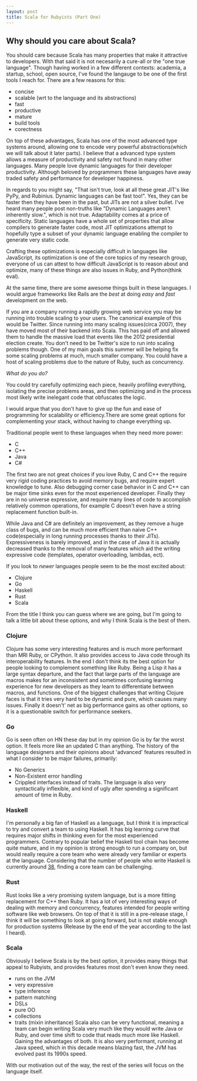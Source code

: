 ```yaml
---
layout: post
title: Scala for Rubyists (Part One)
---
```

## Why should you care about Scala?
You should care because Scala has many properties that make it attractive to developers. With that said it is not 
necesarily a cure-all or the "one true language". Though having worked in a few different contexts: academia, a startup,
school, open source, I've found the langauge to be one of the first tools I reach for. There are a few reasons for this:

- concise
- scalable (wrt to the language and its abstractions)
- fast
- productive 
- mature
- build tools
- corectness

On top of these advantages, Scala has one of the most advanced type systems around, allowing one to encode
very powerful abstractions(which we will talk about it later parts). I believe that a advanced type system allows a 
measure of productivity and safety not found in many other languages. Many people love dynamic languages for
their developer productivity. Although beloved by programmers these languages have away traded safety and
performance for developer happiness. 

In regards to you might say, "That isn't true, look at all these great JIT's like PyPy, and Rubinius. Dynamic languages 
can be fast too!". Yes, they can be faster then they have been in the past, but JITs are not a silver bullet.
I've heard many people  post non-truths like "Dynamic Languages aren't inherently slow.", which is not true. 
Adaptability comes at a price of specificity. Static languages have a whole set of properties that allow compilers
to generate faster code, most JIT optimizations attempt to hopefully type a subset of your dynamic language enabling
the compiler to generate very static code. 

Crafting these optimizations is especially difficult in languages like JavaScript, its optimization is one of the core
topics of my research group, everyone of us can attest to how difficult JavaScript is to reason about and optimize, many 
of these things are also issues in Ruby, and Python(think eval). 

At the same time, there are some awesome things built in these languages. I would argue frameworks like Rails are the
*best* at doing *easy* and *fast* development on the web. 

If you are a company running a rapidly growing web service you may be running into trouble scaling to your users.
The canonical example of this would be Twitter. Since running into many scaling issues(circa 2007), they have 
moved most of their backend into Scala. This has paid off and allowed them to handle the massive load that 
events like the 2012 presidential election create. You don't need to be Twitter's size to run into scaling problems
though. One of my main goals this summer will be helping fix some scaling problems at much, much smaller company.
You could have a host of scaling problems due to the nature of Ruby, such as concurrency.

*What do you do?*

You could try carefully optimizing each piece, heavily profiling everything, isolating the precise problems areas, 
and then optimizing and in the process most likely write inelegant code that obfuscates the logic. 

I would argue that you don't have to give up the fun and ease of programming for scalability 
or efficiency.There are some great options for complementing your stack, without having to change everything up.

Traditional people went to these languages when they need more power:

- C
- C++
- Java
- C#

The first two are not great choices if you love Ruby, C and C++ the require very rigid coding practices
to avoid memory bugs, and require expert knowledge to tune. Also debugging corner case behavior in C and C++ 
can be major time sinks even for the most experienced developer. Finally they are in no universe expressive, and 
require many lines of code to accomplish relatively common operations, for example C doesn't even have a string 
replacement function built-in.

While Java and C# are definitely an improvement, as they remove a huge class of bugs, and
can be much more efficient than naive C++ code(especially in long running processes thanks to their JITs).
Expressiveness is barely improved, and in the case of Java it is actually decreased thanks to the removal of
many features which aid the writing expressive code (templates, operator overloading, lambdas, ect).

If you look to *newer* languages people seem to be the most excited about:

- Clojure
- Go
- Haskell
- Rust
- Scala

From the title I think you can guess where we are going, but I'm going to talk a little bit about these options, and 
why I think Scala is the best of them.

### Clojure
Clojure has some very interesting features and is much more performant than MRI Ruby, or CPython. It also provides
access to Java code through its interoperability features. In the end I don't think its the best option for people 
looking to complement something like Ruby. Being a Lisp it has a large syntax departure, and the fact that large 
parts of the language are macros makes for an inconsistent and sometimes confusing learning experience for new developers
as they learn to differentiate between macros, and functions. One of the biggest challenges that writing Clojure faces is
that it tries very hard to be dynamic and pure, which causes many issues.
Finally it doesn't' net as big performance gains as other options, so it is a questionable switch for performance seekers.

### Go
Go is seen often on HN these day but in my opinion Go is by far the worst option. It feels more like an 
updated C than anything. The history of the language designers and their opinions about 'advanced' features 
resulted in what I consider to be major failures, primarily:
- No Generics
- Non-Existent error handling
- Crippled interfaces instead of traits.
The language is also very syntactically inflexible, and kind of ugly after spending a significant amount of time in
Ruby.

### Haskell
I'm personally a big fan of Haskell as a language, but I think it is impractical to try and convert a team to using 
Haskell. It has big learning curve that requires major shifts in thinking even for the most experienced programmers.
Contrary to popular belief the Haskell tool chain has become quite mature, and in my opinion is strong enough to 
run a company on, but would really require a core team who were already very familiar or experts at the language. 
Considering that the number of people who write Haskell is currently around [38](http://steve-yegge.blogspot.com/2010/12/haskell-researchers-announce-discovery.html), finding a core team can be challenging.

### Rust
Rust looks like a very promising system language, but is a more fitting replacement for C++ then Ruby. It
has a lot of very interesting ways of dealing with memory and concurrency, features intended for people 
writing software like web browsers. On top of that it is still in a pre-release stage, I think it will be something
to look at going forward, but is not stable enough for production systems (Release by the end of the year according
to the last I heard).

### Scala
Obviously I believe Scala is by the best option, it provides many things that appeal to Rubyists, and provides
features most don't even know they need. 
- runs on the JVM
- very expressive
- type inference
- pattern matching
- DSLs
- pure OO
- collections
- traits (mixin inheritance)
Scala also can be very functional, meaning a team can begin writing Scala very much like they would write Java or
Ruby, and over time shift to code that reads much more like Haskell. Gaining the advantages of both. It is also 
very performant, running at Java speed, which in this decade means blazing fast, the JVM has evolved past its 
1990s speed.

With our motivation out of the way, the rest of the series will focus on the language itself.
